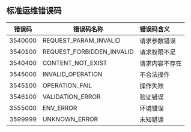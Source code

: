 ## 标准运维错误码


| 错误码  | 错误码名称                | 错误码含义     |
| ------- | ------------------------- | :------------- |
| 3540000 | REQUEST_PARAM_INVALID     | 请求参数错误   |
| 3540100 | REQUEST_FORBIDDEN_INVALID | 请求权限不足   |
| 3540400 | CONTENT_NOT_EXIST         | 请求内容不存在 |
| 3545000 | INVALID_OPERATION         | 不合法操作     |
| 3545100 | OPERATION_FAIL            | 操作失败       |
| 3546100 | VALIDATION_ERROR          | 验证错误       |
| 3555000 | ENV_ERROR                 | 环境错误       |
| 3599999 | UNKNOWN_ERROR             | 未知错误       |


